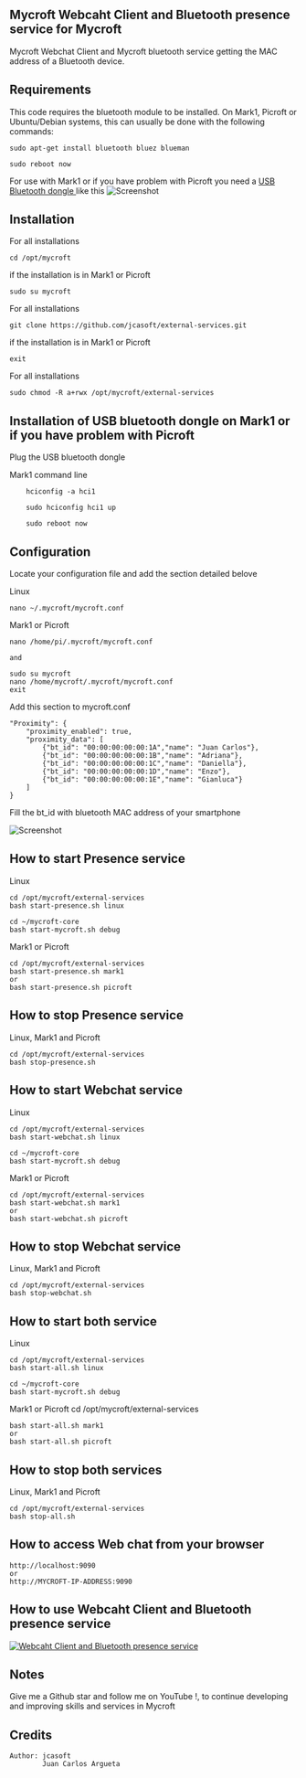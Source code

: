 ## Mycroft Webcaht Client and Bluetooth presence service for Mycroft
Mycroft Webchat Client and Mycroft bluetooth service getting the MAC address of a Bluetooth device.


## Requirements

This code requires the bluetooth module to be installed. On Mark1, Picroft or Ubuntu/Debian systems, this can usually be done with the following commands:

    sudo apt-get install bluetooth bluez blueman

    sudo reboot now

For use with Mark1 or if you have problem with Picroft you need a [USB Bluetooth dongle ](https://www.amazon.com/Bluetooth-Dongle-Adapter-Raspberry-Windows/dp/B073H4GQ9Q/ref=sr_1_8?ie=UTF8&qid=1531953940&sr=8-8&keywords=raspberry+pi+3+usb+bluetooth+dongle) like this
![Screenshot](usb_donle.jpeg?raw=true)


## Installation

For all installations

    cd /opt/mycroft

if the installation is in Mark1 or Picroft

    sudo su mycroft

For all installations

    git clone https://github.com/jcasoft/external-services.git

if the installation is in Mark1 or Picroft

    exit

For all installations
        
    sudo chmod -R a+rwx /opt/mycroft/external-services


## Installation of USB bluetooth dongle on Mark1 or if you have problem with Picroft

Plug the USB bluetooth dongle

Mark1 command line

        hciconfig -a hci1

        sudo hciconfig hci1 up

        sudo reboot now


## Configuration


Locate your configuration file and add the section detailed belove

Linux

    nano ~/.mycroft/mycroft.conf

Mark1 or Picroft

    nano /home/pi/.mycroft/mycroft.conf

    and

    sudo su mycroft
    nano /home/mycroft/.mycroft/mycroft.conf
    exit


Add this section to mycroft.conf

    "Proximity": {
        "proximity_enabled": true, 
        "proximity_data": [
            {"bt_id": "00:00:00:00:00:1A","name": "Juan Carlos"},
            {"bt_id": "00:00:00:00:00:1B","name": "Adriana"},
            {"bt_id": "00:00:00:00:00:1C","name": "Daniella"},
            {"bt_id": "00:00:00:00:00:1D","name": "Enzo"},
            {"bt_id": "00:00:00:00:00:1E","name": "Gianluca"}
        ]
    }


Fill the bt_id with bluetooth MAC address of your smartphone

![Screenshot](IOS-Bluetooth-MAC-Address.png?raw=true)

## How to start Presence service

Linux

    cd /opt/mycroft/external-services
    bash start-presence.sh linux

    cd ~/mycroft-core
    bash start-mycroft.sh debug


Mark1 or Picroft

    cd /opt/mycroft/external-services
    bash start-presence.sh mark1   
    or
    bash start-presence.sh picroft


## How to stop Presence service

Linux, Mark1 and Picroft

    cd /opt/mycroft/external-services
    bash stop-presence.sh


## How to start Webchat service

Linux

    cd /opt/mycroft/external-services
    bash start-webchat.sh linux

    cd ~/mycroft-core
    bash start-mycroft.sh debug


Mark1 or Picroft

    cd /opt/mycroft/external-services
    bash start-webchat.sh mark1
    or
    bash start-webchat.sh picroft


## How to stop Webchat service

Linux, Mark1 and Picroft

    cd /opt/mycroft/external-services
    bash stop-webchat.sh


## How to start both service

Linux

    cd /opt/mycroft/external-services
    bash start-all.sh linux

    cd ~/mycroft-core
    bash start-mycroft.sh debug


Mark1 or Picroft
    cd /opt/mycroft/external-services

    bash start-all.sh mark1
    or   
    bash start-all.sh picroft


## How to stop both services

Linux, Mark1 and Picroft

    cd /opt/mycroft/external-services
    bash stop-all.sh

## How to access Web chat from your browser

    http://localhost:9090
    or
    http://MYCROFT-IP-ADDRESS:9090


## How to use Webcaht Client and Bluetooth presence service
[![Webcaht Client and Bluetooth presence service](https://img.youtube.com/vi/8cRSmOTRSBI/0.jpg)](https://www.youtube.com/watch?v=8cRSmOTRSBI)


## Notes
Give me a Github star and follow me on YouTube !, to continue developing and improving skills and services in Mycroft

## Credits

    Author: jcasoft
            Juan Carlos Argueta


